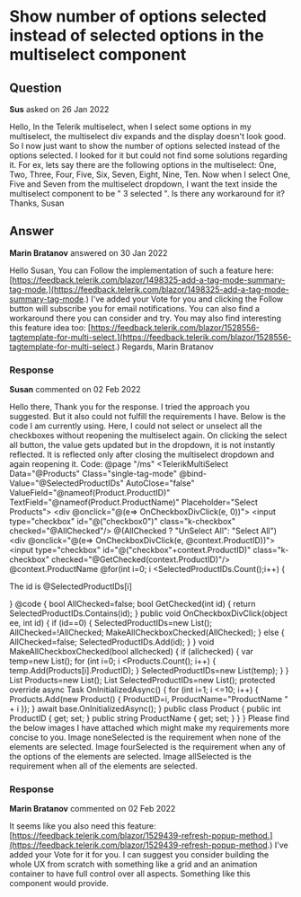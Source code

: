 # Show number of options selected instead of selected options in the multiselect component

## Question

**Sus** asked on 26 Jan 2022

Hello, In the Telerik multiselect, when I select some options in my multiselect, the multiselect div expands and the display doesn't look good. So I now just want to show the number of options selected instead of the options selected. I looked for it but could not find some solutions regarding it. For ex, lets say there are the following options in the multiselect: One, Two, Three, Four, Five, Six, Seven, Eight, Nine, Ten. Now when I select One, Five and Seven from the multiselect dropdown, I want the text inside the multiselect component to be " 3 selected ". Is there any workaround for it? Thanks, Susan

## Answer

**Marin Bratanov** answered on 30 Jan 2022

Hello Susan, You can Follow the implementation of such a feature here: [https://feedback.telerik.com/blazor/1498325-add-a-tag-mode-summary-tag-mode.](https://feedback.telerik.com/blazor/1498325-add-a-tag-mode-summary-tag-mode.) I've added your Vote for you and clicking the Follow button will subscribe you for email notifications. You can also find a workaround there you can consider and try. You may also find interesting this feature idea too: [https://feedback.telerik.com/blazor/1528556-tagtemplate-for-multi-select.](https://feedback.telerik.com/blazor/1528556-tagtemplate-for-multi-select.) Regards, Marin Bratanov

### Response

**Susan** commented on 02 Feb 2022

Hello there, Thank you for the response. I tried the approach you suggested. But it also could not fulfill the requirements I have. Below is the code I am currently using. Here, I could not select or unselect all the checkboxes without reopening the multiselect again. On clicking the select all button, the value gets updated but in the dropdown, it is not instantly reflected. It is reflected only after closing the multiselect dropdown and again reopening it. Code: @page "/ms" <TelerikMultiSelect Data="@Products" Class="single-tag-mode" @bind-Value="@SelectedProductIDs" AutoClose="false" ValueField="@nameof(Product.ProductID)" TextField="@nameof(Product.ProductName)" Placeholder="Select Products"> <HeaderTemplate> <div @onclick="@(e=> OnCheckboxDivClick(e, 0))"> <input type="checkbox" id="@("checkbox0")" class="k-checkbox" checked="@AllChecked"/> @(AllChecked ? "UnSelect All": "Select All") </div> </HeaderTemplate> <ItemTemplate> <div @onclick="@(e=> OnCheckboxDivClick(e, @context.ProductID))"> <input type="checkbox" id="@("checkbox"+context.ProductID)" class="k-checkbox" checked="@GetChecked(context.ProductID)"/> @context.ProductName </div> </ItemTemplate> </TelerikMultiSelect> @for(int i=0; i <SelectedProductIDs.Count();i++) { <p>The id is @SelectedProductIDs[i]</p> } <style> .single-tag-mode ul.k-reset { float: left; } .single-tag-mode ul.k-reset li.k-button { display: none; } .single-tag-mode ul.k-reset:before { content: "Selected items: @SelectedProductIDs.Count"; display: inline-block; line-height: 1.8em; padding: 0 7px; vertical-align: bottom; border: 1px solid rgba(0, 0, 0, 0.08); background: #f5f5f5 linear-gradient(rgba(0, 0, 0, 0), rgba(0, 0, 0, 0.02)); } </style> @code { bool AllChecked=false; bool GetChecked(int id) { return SelectedProductIDs.Contains(id); } public void OnCheckboxDivClick(object ee, int id) { if (id==0) { SelectedProductIDs=new List<int>(); AllChecked=!AllChecked; MakeAllCheckboxChecked(AllChecked); } else { AllChecked=false; SelectedProductIDs.Add(id); } } void MakeAllCheckboxChecked(bool allchecked) { if (allchecked) { var temp=new List<int>(); for (int i=0; i <Products.Count(); i++) { temp.Add(Products[i].ProductID); } SelectedProductIDs=new List<int>(temp); } } List<Product> Products=new List<Product>(); List<int> SelectedProductIDs=new List<int>(); protected override async Task OnInitializedAsync() { for (int i=1; i <=10; i++) { Products.Add(new Product() { ProductID=i, ProductName="ProductName " + i }); } await base.OnInitializedAsync(); } public class Product { public int ProductID { get; set; } public string ProductName { get; set; } } } Please find the below images I have attached which might make my requirements more concise to you. Image noneSelected is the requirement when none of the elements are selected. Image fourSelected is the requirement when any of the options of the elements are selected. Image allSelected is the requirement when all of the elements are selected.

### Response

**Marin Bratanov** commented on 02 Feb 2022

It seems like you also need this feature: [https://feedback.telerik.com/blazor/1529439-refresh-popup-method.](https://feedback.telerik.com/blazor/1529439-refresh-popup-method.) I've added your Vote for it for you. I can suggest you consider building the whole UX from scratch with something like a grid and an animation container to have full control over all aspects. Something like this component would provide.
